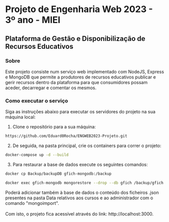 # Projeto de Engenharia Web 2023 - 3º ano - MIEI

## Plataforma de Gestão e Disponibilização de Recursos Educativos

### Sobre

Este projeto consiste num serviço web implementado com NodeJS, Express e MongoDB que permite a produtores de recursos educativos publicar e gerir recursos dentro da plataforma para que consumidores possam aceder, decarregar e comentar os mesmos.

### Como executar o serviço

Siga as instruções abaixo para executar os servidores do projeto na sua máquina local:

1. Clone o repositório para a sua máquina:
```bash
https://github.com/Eduard0Rocha/ENGWEB2023-Projeto.git
```
2. De seguida, na pasta principal, crie os containers para correr o projeto:
```bash
docker-compose up -d --build
```
3. Para restaurar a base de dados execute os seguintes comandos:
```bash
docker cp Backup/backupDB gfich-mongodb:/backup
```
```bash
docker exec gfich-mongodb mongorestore --drop --db gfich /backup/gfich
```
Poderá adicionar também à base de dados o conteúdo dos ficheiros .json presentes na pasta Data relativos aos cursos e ao administrador com o comando "mongoimport".</br></br>
Com isto, o projeto fica acessível através do link: http://localhost:3000.
